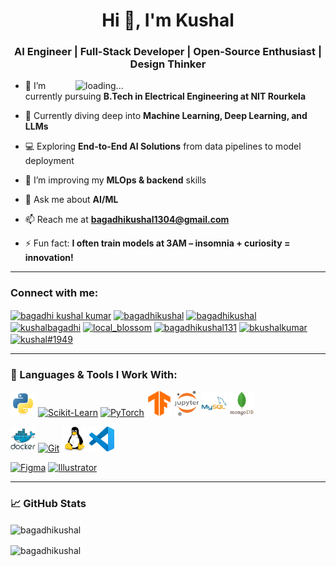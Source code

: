 <h1 align="center">Hi 👋, I'm Kushal</h1>
<h3 align="center">AI Engineer | Full-Stack Developer | Open-Source Enthusiast | Design Thinker</h3>
<img align="right" alt="loading..." width="400" src="https://mir-s3-cdn-cf.behance.net/project_modules/hd/06f21a161921919.63cd7887d0a70.gif">

- 🔭 I’m currently pursuing **B.Tech in Electrical Engineering at NIT Rourkela**

- 🤖 Currently diving deep into **Machine Learning, Deep Learning, and LLMs**

- 💻 Exploring **End-to-End AI Solutions** from data pipelines to model deployment

- 🌱 I’m improving my **MLOps & backend** skills

- 💬 Ask me about **AI/ML**

- 📫 Reach me at **bagadhikushal1304@gmail.com**

- ⚡ Fun fact: **I often train models at 3AM – insomnia + curiosity = innovation!**

---

<h3 align="left">Connect with me:</h3>
<p align="left">
<a href="https://linkedin.com/in/bagadhi kushal kumar" target="blank"><img align="center" src="https://raw.githubusercontent.com/rahuldkjain/github-profile-readme-generator/master/src/images/icons/Social/linked-in-alt.svg" alt="bagadhi kushal kumar" height="30" width="40" /></a>
<a href="https://instagram.com/bagadhikushal" target="blank"><img align="center" src="https://raw.githubusercontent.com/rahuldkjain/github-profile-readme-generator/master/src/images/icons/Social/instagram.svg" alt="bagadhikushal" height="30" width="40" /></a>
<a href="https://dribbble.com/bagadhikushal" target="blank"><img align="center" src="https://raw.githubusercontent.com/rahuldkjain/github-profile-readme-generator/master/src/images/icons/Social/dribbble.svg" alt="bagadhikushal" height="30" width="40" /></a>
<a href="https://www.behance.net/kushalbagadhi" target="blank"><img align="center" src="https://raw.githubusercontent.com/rahuldkjain/github-profile-readme-generator/master/src/images/icons/Social/behance.svg" alt="kushalbagadhi" height="30" width="40" /></a>
<a href="https://www.codechef.com/users/local_blossom" target="blank"><img align="center" src="https://cdn.jsdelivr.net/npm/simple-icons@3.1.0/icons/codechef.svg" alt="local_blossom" height="30" width="40" /></a>
<a href="https://www.hackerrank.com/bagadhikushal131" target="blank"><img align="center" src="https://raw.githubusercontent.com/rahuldkjain/github-profile-readme-generator/master/src/images/icons/Social/hackerrank.svg" alt="bagadhikushal131" height="30" width="40" /></a>
<a href="https://www.leetcode.com/bkushalkumar" target="blank"><img align="center" src="https://raw.githubusercontent.com/rahuldkjain/github-profile-readme-generator/master/src/images/icons/Social/leet-code.svg" alt="bkushalkumar" height="30" width="40" /></a>
<a href="https://discord.gg/kushal#1949" target="blank"><img align="center" src="https://raw.githubusercontent.com/rahuldkjain/github-profile-readme-generator/master/src/images/icons/Social/discord.svg" alt="kushal#1949" height="30" width="40" /></a>
</p>

---

<h3 align="left">🧠 Languages & Tools I Work With:</h3>
<p align="left">
<!-- AI/ML -->
<a href="https://www.python.org" target="_blank"><img src="https://raw.githubusercontent.com/devicons/devicon/master/icons/python/python-original.svg" alt="Python" width="40" height="40"/></a>
<a href="https://scikit-learn.org/" target="_blank"><img src="https://upload.wikimedia.org/wikipedia/commons/0/05/Scikit_learn_logo_small.svg" alt="Scikit-Learn" width="40" height="40"/></a>
<a href="https://pytorch.org/" target="_blank"><img src="https://pytorch.org/assets/images/pytorch-logo.png" alt="PyTorch" width="40" height="40"/></a>
<a href="https://www.tensorflow.org/" target="_blank"><img src="https://raw.githubusercontent.com/devicons/devicon/master/icons/tensorflow/tensorflow-original.svg" alt="TensorFlow" width="40" height="40"/></a>
<a href="https://jupyter.org/" target="_blank"><img src="https://raw.githubusercontent.com/devicons/devicon/master/icons/jupyter/jupyter-original-wordmark.svg" alt="Jupyter" width="40" height="40"/></a>
<a href="https://www.mysql.com/" target="_blank"><img src="https://raw.githubusercontent.com/devicons/devicon/master/icons/mysql/mysql-original-wordmark.svg" alt="MySQL" width="40" height="40"/></a>
<a href="https://www.mongodb.com/" target="_blank"><img src="https://raw.githubusercontent.com/devicons/devicon/master/icons/mongodb/mongodb-original-wordmark.svg" alt="MongoDB" width="40" height="40"/></a>

<!-- Dev -->
<a href="https://www.docker.com/" target="_blank"><img src="https://raw.githubusercontent.com/devicons/devicon/master/icons/docker/docker-original-wordmark.svg" alt="Docker" width="40" height="40"/></a>
<a href="https://git-scm.com/" target="_blank"><img src="https://www.vectorlogo.zone/logos/git-scm/git-scm-icon.svg" alt="Git" width="40" height="40"/></a>
<a href="https://www.linux.org/" target="_blank"><img src="https://raw.githubusercontent.com/devicons/devicon/master/icons/linux/linux-original.svg" alt="Linux" width="40" height="40"/></a>
<a href="https://code.visualstudio.com/" target="_blank"><img src="https://raw.githubusercontent.com/devicons/devicon/master/icons/vscode/vscode-original.svg" alt="VS Code" width="40" height="40"/></a>

<!-- Design -->
<a href="https://www.figma.com/" target="_blank"><img src="https://www.vectorlogo.zone/logos/figma/figma-icon.svg" alt="Figma" width="40" height="40"/></a>
<a href="https://www.adobe.com/products/illustrator.html" target="_blank"><img src="https://www.vectorlogo.zone/logos/adobe_illustrator/adobe_illustrator-icon.svg" alt="Illustrator" width="40" height="40"/></a>
</p>

---

<h3>📈 GitHub Stats</h3>
<p><img align="center" src="https://github-readme-stats.vercel.app/api?username=bagadhikushal&show_icons=true&locale=en&theme=react" alt="bagadhikushal" /></p>
<p><img align="center" src="https://github-readme-streak-stats.herokuapp.com/?user=bagadhikushal&theme=react" alt="bagadhikushal" /></p>
